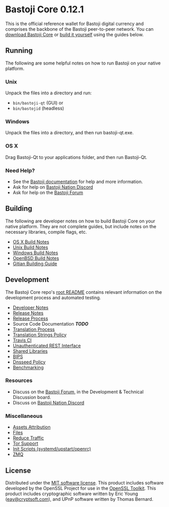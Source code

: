 Bastoji Core 0.12.1
=====================

This is the official reference wallet for Bastoji digital currency and comprises the backbone of the Bastoji peer-to-peer network. You can [download Bastoji Core](https://www.bastoji.com/downloads/) or [build it yourself](#building) using the guides below.

Running
---------------------
The following are some helpful notes on how to run Bastoji on your native platform.

### Unix

Unpack the files into a directory and run:

- `bin/bastoji-qt` (GUI) or
- `bin/bastojid` (headless)

### Windows

Unpack the files into a directory, and then run bastoji-qt.exe.

### OS X

Drag Bastoji-Qt to your applications folder, and then run Bastoji-Qt.

### Need Help?

* See the [Bastoji documentation](https://bastojipay.atlassian.net/wiki/display/DOC)
for help and more information.
* Ask for help on [Bastoji Nation Discord](http://bastojichat.org)
* Ask for help on the [Bastoji Forum](https://bastoji.com/forum)

Building
---------------------
The following are developer notes on how to build Bastoji Core on your native platform. They are not complete guides, but include notes on the necessary libraries, compile flags, etc.

- [OS X Build Notes](build-osx.md)
- [Unix Build Notes](build-unix.md)
- [Windows Build Notes](build-windows.md)
- [OpenBSD Build Notes](build-openbsd.md)
- [Gitian Building Guide](gitian-building.md)

Development
---------------------
The Bastoji Core repo's [root README](/README.md) contains relevant information on the development process and automated testing.

- [Developer Notes](developer-notes.md)
- [Release Notes](release-notes.md)
- [Release Process](release-process.md)
- Source Code Documentation ***TODO***
- [Translation Process](translation_process.md)
- [Translation Strings Policy](translation_strings_policy.md)
- [Travis CI](travis-ci.md)
- [Unauthenticated REST Interface](REST-interface.md)
- [Shared Libraries](shared-libraries.md)
- [BIPS](bips.md)
- [Dnsseed Policy](dnsseed-policy.md)
- [Benchmarking](benchmarking.md)

### Resources
* Discuss on the [Bastoji Forum](https://bastoji.com/forum), in the Development & Technical Discussion board.
* Discuss on [Bastoji Nation Discord](http://bastojichat.org)

### Miscellaneous
- [Assets Attribution](assets-attribution.md)
- [Files](files.md)
- [Reduce Traffic](reduce-traffic.md)
- [Tor Support](tor.md)
- [Init Scripts (systemd/upstart/openrc)](init.md)
- [ZMQ](zmq.md)

License
---------------------
Distributed under the [MIT software license](/COPYING).
This product includes software developed by the OpenSSL Project for use in the [OpenSSL Toolkit](https://www.openssl.org/). This product includes
cryptographic software written by Eric Young ([eay@cryptsoft.com](mailto:eay@cryptsoft.com)), and UPnP software written by Thomas Bernard.
